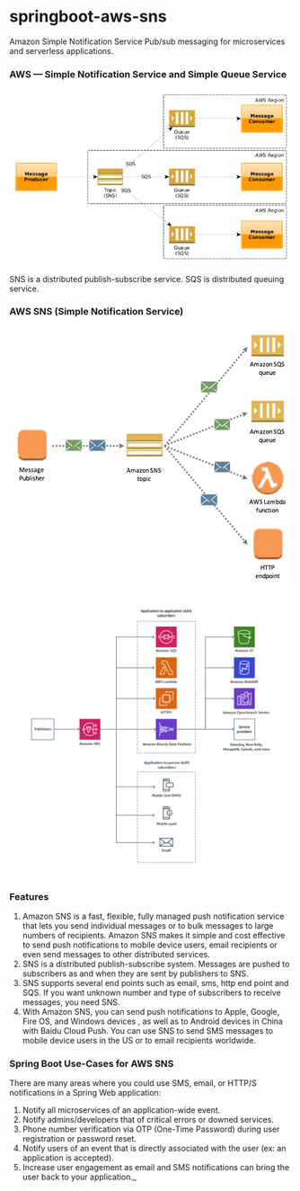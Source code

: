 # springboot-aws-sns
Amazon Simple Notification Service Pub/sub messaging for microservices and serverless applications.

### AWS — Simple Notification Service and Simple Queue Service
![img.png](img.png)

SNS is a distributed publish-subscribe service.
SQS is distributed queuing service.

### AWS SNS (Simple Notification Service)
![img_1.png](img_1.png)

![img_2.png](img_2.png)

### Features
1. Amazon SNS is a fast, flexible, fully managed push notification service that lets you send individual messages or to bulk messages to large numbers of recipients. Amazon SNS makes it simple and cost effective to send push notifications to mobile device users, email recipients or even send messages to other distributed services.
2. SNS is a distributed publish-subscribe system. Messages are pushed to subscribers as and when they are sent by publishers to SNS.
3. SNS supports several end points such as email, sms, http end point and SQS. If you want unknown number and type of subscribers to receive messages, you need SNS.
4. With Amazon SNS, you can send push notifications to Apple, Google, Fire OS, and Windows devices , as well as to Android devices in China with Baidu Cloud Push. You can use SNS to send SMS messages to mobile device users in the US or to email recipients worldwide.

### Spring Boot Use-Cases for AWS SNS
There are many areas where you could use SMS, email, or HTTP/S notifications in a Spring Web application:

1. Notify all microservices of an application-wide event.
2. Notify admins/developers that of critical errors or downed services.
3. Phone number verification via OTP (One-Time Password) during user registration or password reset.
4. Notify users of an event that is directly associated with the user (ex: an application is accepted).
5. Increase user engagement as email and SMS notifications can bring the user back to your application._


